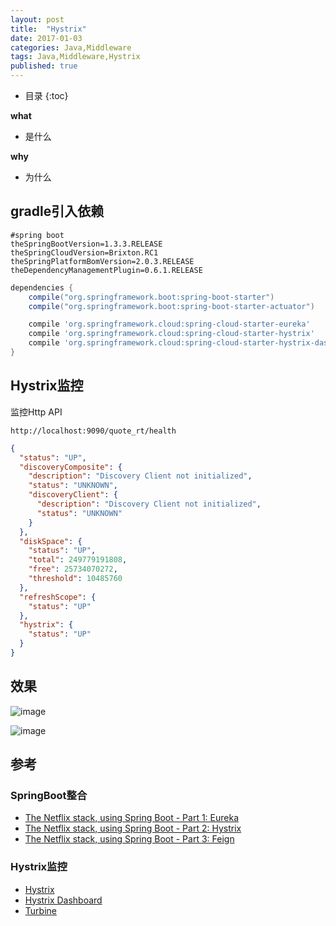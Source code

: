 ```yaml
---
layout: post
title:  "Hystrix"
date: 2017-01-03
categories: Java,Middleware
tags: Java,Middleware,Hystrix
published: true
---
```

* 目录
{:toc}


**what**
- 是什么

**why**
- 为什么

## gradle引入依赖

```properties
#spring boot
theSpringBootVersion=1.3.3.RELEASE
theSpringCloudVersion=Brixton.RC1
theSpringPlatformBomVersion=2.0.3.RELEASE
theDependencyManagementPlugin=0.6.1.RELEASE
```

```gradle
dependencies {
    compile("org.springframework.boot:spring-boot-starter")
    compile("org.springframework.boot:spring-boot-starter-actuator")

    compile 'org.springframework.cloud:spring-cloud-starter-eureka'
    compile 'org.springframework.cloud:spring-cloud-starter-hystrix'
    compile 'org.springframework.cloud:spring-cloud-starter-hystrix-dashboard'
}
```

## Hystrix监控

监控Http API

```plain
http://localhost:9090/quote_rt/health
```

```json
{
  "status": "UP",
  "discoveryComposite": {
    "description": "Discovery Client not initialized",
    "status": "UNKNOWN",
    "discoveryClient": {
      "description": "Discovery Client not initialized",
      "status": "UNKNOWN"
    }
  },
  "diskSpace": {
    "status": "UP",
    "total": 249779191808,
    "free": 25734070272,
    "threshold": 10485760
  },
  "refreshScope": {
    "status": "UP"
  },
  "hystrix": {
    "status": "UP"
  }
}
```

## 效果

![image]({{site.url}}/assets/2017/01/Hystrix-turbine.png)

![image]({{site.url}}/assets/2017/01/Hystrix-dashboard.png)


## 参考

### SpringBoot整合

- [The Netflix stack, using Spring Boot - Part 1: Eureka](https://blog.de-swaef.eu/the-netflix-stack-using-spring-boot/)
- [The Netflix stack, using Spring Boot - Part 2: Hystrix](https://blog.de-swaef.eu/the-netflix-stack-using-spring-boot-part-2-hystrix/)
- [The Netflix stack, using Spring Boot - Part 3: Feign](https://blog.de-swaef.eu/the-netflix-stack-using-spring-boot-part-3-feign/)

### Hystrix监控

- [Hystrix](https://eacdy.gitbooks.io/spring-cloud-book/content/2%20Spring%20Cloud/2.4.1%20Hystrix.html)
- [Hystrix Dashboard](https://eacdy.gitbooks.io/spring-cloud-book/content/2%20Spring%20Cloud/2.4.2%20Hystrix%20Dashboard.html)
- [Turbine](https://eacdy.gitbooks.io/spring-cloud-book/content/2%20Spring%20Cloud/2.4.3%20Turbine.html)
